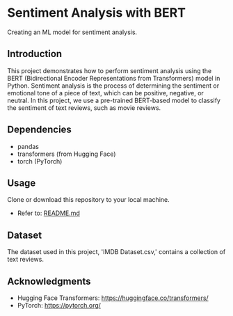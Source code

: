 # Sentiment Analysis with BERT

Creating an ML model for sentiment analysis. 

## Introduction

This project demonstrates how to perform sentiment analysis using the BERT (Bidirectional Encoder Representations from Transformers) model in Python. 
Sentiment analysis is the process of determining the sentiment or emotional tone of a piece of text, which can be positive, negative, or neutral. 
In this project, we use a pre-trained BERT-based model to classify the sentiment of text reviews, such as movie reviews.

## Dependencies 

- pandas
- transformers (from Hugging Face)
- torch (PyTorch)

## Usage

Clone or download this repository to your local machine.
   - Refer to: [README.md](../README.md)

## Dataset

The dataset used in this project, 'IMDB Dataset.csv,' contains a collection of text reviews. 

## Acknowledgments

- Hugging Face Transformers: https://huggingface.co/transformers/
- PyTorch: https://pytorch.org/
